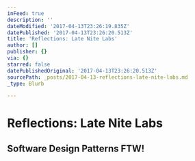 ```yaml
---
inFeed: true
description: ''
dateModified: '2017-04-13T23:26:19.835Z'
datePublished: '2017-04-13T23:26:20.513Z'
title: 'Reflections: Late Nite Labs'
author: []
publisher: {}
via: {}
starred: false
datePublishedOriginal: '2017-04-13T23:26:20.513Z'
sourcePath: _posts/2017-04-13-reflections-late-nite-labs.md
_type: Blurb

---
```

# Reflections: Late Nite Labs

## Software Design Patterns FTW!